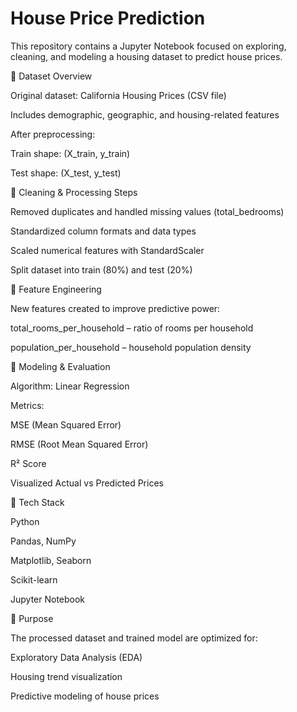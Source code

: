 # House Price Prediction

This repository contains a Jupyter Notebook focused on exploring, cleaning, and modeling a housing dataset to predict house prices.

🔹 Dataset Overview

Original dataset: California Housing Prices (CSV file)

Includes demographic, geographic, and housing-related features

After preprocessing:

Train shape: (X_train, y_train)

Test shape: (X_test, y_test)

🔹 Cleaning & Processing Steps

Removed duplicates and handled missing values (total_bedrooms)

Standardized column formats and data types

Scaled numerical features with StandardScaler

Split dataset into train (80%) and test (20%)

🔹 Feature Engineering

New features created to improve predictive power:

total_rooms_per_household – ratio of rooms per household

population_per_household – household population density

🔹 Modeling & Evaluation

Algorithm: Linear Regression

Metrics:

MSE (Mean Squared Error)

RMSE (Root Mean Squared Error)

R² Score

Visualized Actual vs Predicted Prices

🔹 Tech Stack

Python

Pandas, NumPy

Matplotlib, Seaborn

Scikit-learn

Jupyter Notebook

🔹 Purpose

The processed dataset and trained model are optimized for:

Exploratory Data Analysis (EDA)

Housing trend visualization

Predictive modeling of house prices

